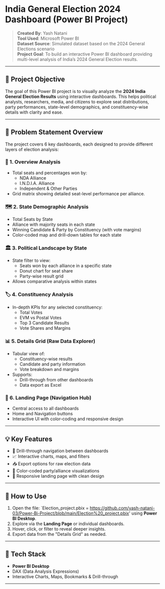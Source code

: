 # India General Election 2024 Dashboard (Power BI Project)

> **Created By**: Yash Natani  
> **Tool Used**: Microsoft Power BI  
> **Dataset Source**: Simulated dataset based on the 2024 General Elections scenario  
> **Project Goal**: To build an interactive Power BI dashboard providing multi-level analysis of India’s 2024 General Election results.

---

## 📌 Project Objective

The goal of this Power BI project is to visually analyze the **2024 India General Election Results** using interactive dashboards. This helps political analysts, researchers, media, and citizens to explore seat distributions, party performances, state-level demographics, and constituency-wise details with clarity and ease.

---

## 🧠 Problem Statement Overview

The project covers 6 key dashboards, each designed to provide different layers of election analysis:

### 🧮 1. Overview Analysis
- Total seats and percentages won by:
  - NDA Alliance
  - I.N.D.I.A. Alliance
  - Independent & Other Parties
- Grid matrix showing detailed seat-level performance per alliance.

### 🗺️ 2. State Demographic Analysis
- Total Seats by State
- Alliance with majority seats in each state
- Winning Candidate & Party by Constituency (with vote margins)
- Color-coded map and drill-down tables for each state

### 🏛️ 3. Political Landscape by State
- State filter to view:
  - Seats won by each alliance in a specific state
  - Donut chart for seat share
  - Party-wise result grid
- Allows comparative analysis within states

### 🏷️ 4. Constituency Analysis
- In-depth KPIs for any selected constituency:
  - Total Votes
  - EVM vs Postal Votes
  - Top 3 Candidate Results
  - Vote Shares and Margins

### 📊 5. Details Grid (Raw Data Explorer)
- Tabular view of:
  - Constituency-wise results
  - Candidate and party information
  - Vote breakdown and margins
- Supports:
  - Drill-through from other dashboards
  - Data export as Excel

### 🧭 6. Landing Page (Navigation Hub)
- Central access to all dashboards
- Home and Navigation buttons
- Interactive UI with color-coding and responsive design

---

## 💡 Key Features

- 📍 Drill-through navigation between dashboards
- 📈 Interactive charts, maps, and filters
- 📥 Export options for raw election data
- 🎨 Color-coded party/alliance visualizations
- 🧭 Responsive landing page with clean design

---

## 🔧 How to Use

1. Open the file: `Election_project.pbix = https://github.com/yash-natani-03/Power-Bi-Project/blob/main/Election%20_project.pbix' using **Power BI Desktop**.
2. Explore via the **Landing Page** or individual dashboards.
3. Hover, click, or filter to reveal deeper insights.
4. Export data from the "Details Grid" as needed.

---

## 🧰 Tech Stack

- **Power BI Desktop**
- DAX (Data Analysis Expressions)
- Interactive Charts, Maps, Bookmarks & Drill-through

---

